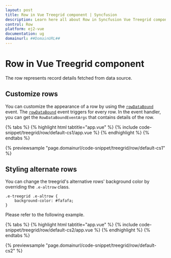 ```yaml
---
layout: post
title: Row in Vue Treegrid component | Syncfusion
description: Learn here all about Row in Syncfusion Vue Treegrid component of Syncfusion Essential JS 2 and more.
control: Row 
platform: ej2-vue
documentation: ug
domainurl: ##DomainURL##
---
```


# Row in Vue Treegrid component

The row represents record details fetched from data source.

## Customize rows

You can customize the appearance of a row by using the [`rowDataBound`](https://ej2.syncfusion.com/vue/documentation/api/treegrid/#rowdatabound) event.
The [`rowDataBound`](https://ej2.syncfusion.com/vue/documentation/api/treegrid/#rowdatabound) event triggers for every row. In the event handler, you can get the
`RowDataBoundEventArgs` that contains details of the row.

{% tabs %}
{% highlight html tabtitle="app.vue" %}
{% include code-snippet/treegrid/row/default-cs1/app.vue %}
{% endhighlight %}
{% endtabs %}
        
{% previewsample "page.domainurl/code-snippet/treegrid/row/default-cs1" %}

## Styling alternate rows

 You can change the treegrid's alternative rows' background color by overriding the `.e-altrow` class.

```
.e-treegrid .e-altrow {
    background-color: #fafafa;
}
```

Please refer to the following example.

{% tabs %}
{% highlight html tabtitle="app.vue" %}
{% include code-snippet/treegrid/row/default-cs2/app.vue %}
{% endhighlight %}
{% endtabs %}
        
{% previewsample "page.domainurl/code-snippet/treegrid/row/default-cs2" %}
